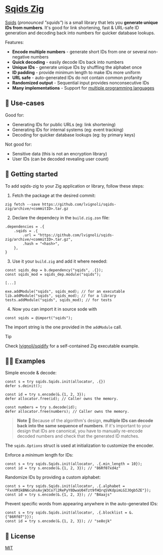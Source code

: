 # [Sqids Zig](https://sqids.org/zig)

[Sqids](https://sqids.org/zig) (*pronounced "squids"*) is a small library that lets you **generate unique IDs from numbers**. It's good for link shortening, fast & URL-safe ID generation and decoding back into numbers for quicker database lookups.

Features:

- **Encode multiple numbers** - generate short IDs from one or several non-negative numbers
- **Quick decoding** - easily decode IDs back into numbers
- **Unique IDs** - generate unique IDs by shuffling the alphabet once
- **ID padding** - provide minimum length to make IDs more uniform
- **URL safe** - auto-generated IDs do not contain common profanity
- **Randomized output** - Sequential input provides nonconsecutive IDs
- **Many implementations** - Support for [multiple programming languages](https://sqids.org/)

## 🧰 Use-cases

Good for:

- Generating IDs for public URLs (eg: link shortening)
- Generating IDs for internal systems (eg: event tracking)
- Decoding for quicker database lookups (eg: by primary keys)

Not good for:

- Sensitive data (this is not an encryption library)
- User IDs (can be decoded revealing user count)

## 🚀 Getting started

To add sqids-zig to your Zig application or library, follow these steps:

1. Fetch the package at the desired commit:

```terminal
zig fetch --save https://github.com/lvignoli/sqids-zig/archive/<commitID>.tar.gz
```

2. Declare the dependecy in the `build.zig.zon` file:

```zig
.dependencies = .{
    .sqids = .{
        .url = "https://github.com/lvignoli/sqids-zig/archive/<commitID>.tar.gz",
        .hash = "<hash>",
    },
}
```

3. Use it your `build.zig` and add it where needed:

```zig
const sqids_dep = b.dependency("sqids", .{});
const sqids_mod = sqids_dep.module("sqids");

[...]
 
exe.addModule("sqids", sqids_mod); // for an executable
lib.addModule("sqids", sqids_mod); // for a library
tests.addModule("sqids", sqids_mod); // for tests
```

4. Now you can import it in source sode with

```zig
const sqids = @import("sqids");
```

The import string is the one provided in the `addModule` call.

> [!TIP]
> Check [lvignoli/sqidify](https://github.com/lvignoli/sqidify) for a self-contained Zig executable example.

## 👩‍💻 Examples

Simple encode & decode:

```zig
const s = try sqids.Sqids.init(allocator, .{})
defer s.deinit();

const id = try s.encode(&.{1, 2, 3});
defer allocator.free(id); // Caller owns the memory.

const numbers = try s.decode(id);
defer allocator.free(numbers); // Caller owns the memory.
```

> **Note**
> 🚧 Because of the algorithm's design, **multiple IDs can decode back into the same sequence of numbers**. If it's important to your design that IDs are canonical, you have to manually re-encode decoded numbers and check that the generated ID matches.

The `sqids.Options` struct is used at initialization to customize the encoder.

Enforce a *minimum* length for IDs:

```zig
const s = try sqids.Sqids.init(allocator, .{.min_length = 10});
const id = try s.encode(&.{1, 2, 3}); // "86Rf07xd4z"
```

Randomize IDs by providing a custom alphabet:

```zig
const s = try sqids.Sqids.init(allocator, .{.alphabet = "FxnXM1kBN6cuhsAvjW3Co7l2RePyY8DwaU04Tzt9fHQrqSVKdpimLGIJOgb5ZE"});
const id = try s.encode(&.{1, 2, 3}); // "B4aajs"
```

Prevent specific words from appearing anywhere in the auto-generated IDs:

```zig
const s = try sqids.Sqids.init(allocator, .{.blocklist = &.{"86Rf07"}});
const id = try s.encode(&.{1, 2, 3}); // "se8ojk"
```

## 📝 License

[MIT](LICENSE)

